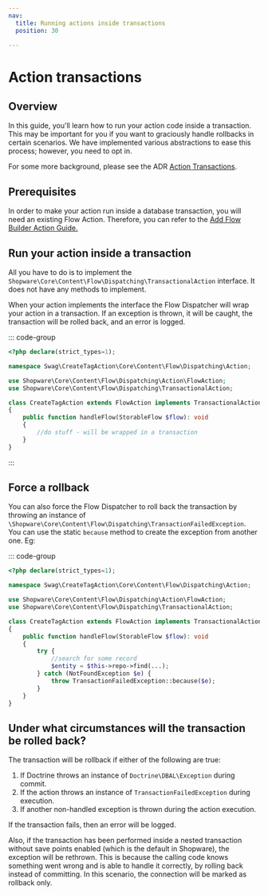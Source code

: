 ```yaml
---
nav:
  title: Running actions inside transactions
  position: 30

---
```


# Action transactions

## Overview

In this guide, you'll learn how to run your action code inside a transaction. This may be important for you if you want to graciously handle rollbacks in certain scenarios. We have implemented various abstractions to ease this process; however, you need to opt in.

For some more background, please see the ADR [Action Transactions](../../../../../resources/references/adr/2024-02-11-transactional-flow-actions).

## Prerequisites

In order to make your action run inside a database transaction, you will need an existing Flow Action. Therefore, you can refer to the [Add Flow Builder Action Guide.](./add-flow-builder-action)

## Run your action inside a transaction

All you have to do is to implement the `Shopware\Core\Content\Flow\Dispatching\TransactionalAction` interface. It does not have any methods to implement.

When your action implements the interface the Flow Dispatcher will wrap your action in a transaction. If an exception is thrown, it will be caught, the transaction will be rolled back, and an error is logged.

::: code-group

```php [{plugin root}/src/Core/Content/Flow/Dispatching/Action/CreateTagAction.php]
<?php declare(strict_types=1);

namespace Swag\CreateTagAction\Core\Content\Flow\Dispatching\Action;

use Shopware\Core\Content\Flow\Dispatching\Action\FlowAction;
use Shopware\Core\Content\Flow\Dispatching\TransactionalAction;

class CreateTagAction extends FlowAction implements TransactionalAction
{
    public function handleFlow(StorableFlow $flow): void
    {        
        //do stuff - will be wrapped in a transaction
    }  
}
```

:::

## Force a rollback

You can also force the Flow Dispatcher to roll back the transaction by throwing an instance of `\Shopware\Core\Content\Flow\Dispatching\TransactionFailedException`. You can use the static `because` method to create the exception from another one. Eg:

::: code-group

```php [{plugin root}/src/Core/Content/Flow/Dispatching/Action/CreateTagAction.php]
<?php declare(strict_types=1);

namespace Swag\CreateTagAction\Core\Content\Flow\Dispatching\Action;

use Shopware\Core\Content\Flow\Dispatching\Action\FlowAction;
use Shopware\Core\Content\Flow\Dispatching\TransactionalAction;

class CreateTagAction extends FlowAction implements TransactionalAction
{
    public function handleFlow(StorableFlow $flow): void
    {        
        try {
            //search for some record
            $entity = $this->repo->find(...);
        } catch (NotFoundException $e) {
            throw TransactionFailedException::because($e);
        }
    }  
}
```

## Under what circumstances will the transaction be rolled back?

The transaction will be rollback if either of the following are true:

1. If Doctrine throws an instance of `Doctrine\DBAL\Exception` during commit.
2. If the action throws an instance of `TransactionFailedException` during execution.
3. If another non-handled exception is thrown during the action execution.

If the transaction fails, then an error will be logged. 

Also, if the transaction has been performed inside a nested transaction without save points enabled (which is the default in Shopware), the exception will be rethrown.
This is because the calling code knows something went wrong and is able to handle it correctly, by rolling back instead of committing. In this scenario, the connection will be marked as rollback only.
